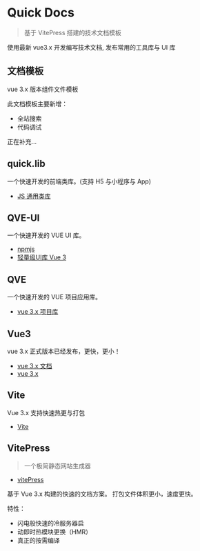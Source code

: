 <!-- ---
sidebar: auto
sidebarDepth: 2
title: Quick Docs
--- -->

# Quick Docs

> 基于 VitePress 搭建的技术文档模板

使用最新 vue3.x 开发编写技术文档, 发布常用的工具库与 UI 库

## 文档模板

vue 3.x 版本组件文件模板

此文档模板主要新增：

- 全站搜索
- 代码调试

正在补充...

## quick.lib

一个快速开发的前端类库。(支持 H5 与小程序与 App)

- [JS 通用类库](https://www.npmjs.com/package/quick.lib)

## QVE-UI

一个快速开发的 VUE UI 库。

- [npmjs ](http://npmjs.com/package/qveui)
- [轻量级UI库 Vue 3](https://qve.gitee.io/docs/)

## QVE

一个快速开发的 VUE 项目应用库。

- [vue 3.x 项目库](https://www.npmjs.com/package/qve)

## Vue3

vue 3.x 正式版本已经发布，更快，更小！

- [vue 3.x 文档](https://v3.vuejs.org/)
- [vue 3.x](https://github.com/vuejs/vue-next)

## Vite

Vue 3.x 支持快速热更与打包

- [Vite](https://github.com/vitejs/vite)

## VitePress

> 一个极简静态网站生成器

- [vitePress](https://github.com/vuejs/vitepress)

基于 Vue 3.x 构建的快速的文档方案。
打包文件体积更小，速度更快。

特性：

- 闪电般快速的冷服务器启
- 动即时热模块更换（HMR）
- 真正的按需编译
